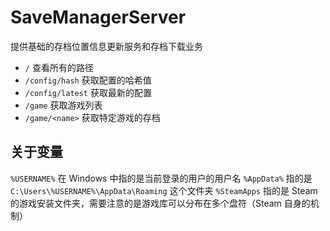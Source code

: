 # SaveManagerServer

提供基础的存档位置信息更新服务和存档下载业务

- `/` 查看所有的路径
- `/config/hash` 获取配置的哈希值
- `/config/latest` 获取最新的配置
- `/game` 获取游戏列表
- `/game/<name>` 获取特定游戏的存档

## 关于变量

`%USERNAME%` 在 Windows 中指的是当前登录的用户的用户名
`%AppData%` 指的是 `C:\Users\%USERNAME%\AppData\Roaming` 这个文件夹
`%SteamApps` 指的是 Steam 的游戏安装文件夹，需要注意的是游戏库可以分布在多个盘符（Steam 自身的机制）